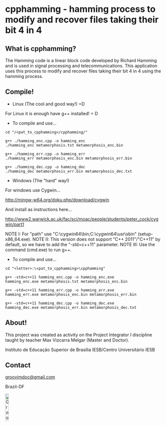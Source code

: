 cpphamming - hamming process to modify and recover files taking their bit 4 in 4
=============

What is cpphamming?
-----
The Hamming code is a linear block code developed by Richard Hamming and is used in signal processing and telecommunications. This application uses this process to modify and recover files taking their bit 4 in 4 using the hamming process.

Compile!
-----

 * Linux (The cool and good way!) =D

For Linux it is enough have g++ installed! = D

 * To compile and use...

```
cd "/<pat_to_cpphamming>/cpphamming/"

g++ ./hamming_enc.cpp -o hamming_enc
./hamming_enc metamorphosis.txt metamorphosis_enc.bin

g++ ./hamming_err.cpp -o hamming_err
./hamming_err metamorphosis_enc.bin metamorphosis_err.bin

g++ ./hamming_dec.cpp -o hamming_dec
./hamming_dec metamorphosis_err.bin metamorphosis_dec.txt
```

 * Windows (The "hard" way!)

For windows use Cygwin...

http://mingw-w64.org/doku.php/download/cygwin

And install as instructions here...

http://www2.warwick.ac.uk/fac/sci/moac/people/students/peter_cock/cygwin/part1

NOTE I: For "path" use "C:\cygwin64\bin;C:\cygwin64\usr\sbin" 
    (setup-x86_64.exe).
NOTE II: This version does not support "C++ 2011"/"C++11" by default, so we 
    have to add the "-std=c++11" parameter.
NOTE III: Use the command (cmd.exe) to run g++.

 * To compile and use...

```
cd "<letter>:\<pat_to_cpphamming>\cpphamming"

g++ -std=c++11 hamming_enc.cpp -o hamming_enc.exe
hamming_enc.exe metamorphosis.txt metamorphosis_enc.bin

g++ -std=c++11 hamming_err.cpp -o hamming_err.exe
hamming_err.exe metamorphosis_enc.bin metamorphosis_err.bin

g++ -std=c++11 hamming_dec.cpp -o hamming_dec.exe
hamming_dec.exe metamorphosis_err.bin metamorphosis_dec.txt
```

About!
-----

This project was created as activity on the Project Integrator I discipline taught by teacher Max Vizcarra Melgar (Master and Doctor).

Instituto de Educação Superior de Brasília IESB/Centro Universitário IESB

Contact
-----

groovimdoc@gmail.com

Brazil-DF

<img border="0" alt="GrooVim Doc" src="http://upload.wikimedia.org/wikipedia/commons/thumb/6/6d/Map_of_Brazil_with_flag.svg/180px-Map_of_Brazil_with_flag.svg.png" height="15%" width="15%"/>
